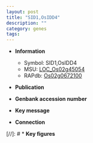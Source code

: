 ```yaml
---
layout: post
title: "SID1,OsIDD4"
description: ""
category: genes
tags: 
---
```


* **Information**  
    + Symbol: SID1,OsIDD4  
    + MSU: [LOC_Os02g45054](http://rice.uga.edu/cgi-bin/ORF_infopage.cgi?orf=LOC_Os02g45054)  
    + RAPdb: [Os02g0672100](http://rapdb.dna.affrc.go.jp/viewer/gbrowse_details/irgsp1?name=Os02g0672100)  

* **Publication**  

* **Genbank accession number**  

* **Key message**  

* **Connection**  

[//]: # * **Key figures**  


